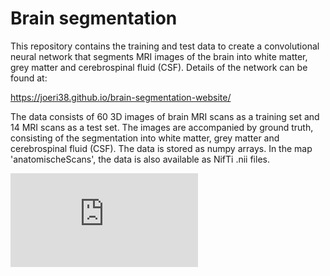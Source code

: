 # Brain segmentation

This repository contains the training and test data to create a convolutional neural network that segments MRI images of the brain into white matter, grey matter and cerebrospinal fluid (CSF). Details of the network can be found at: 

https://joeri38.github.io/brain-segmentation-website/

The data consists of 60 3D images of brain MRI scans as a training set and 14 MRI scans as a test set. The images are accompanied by ground truth, consisting of the segmentation into white matter, grey matter and cerebrospinal fluid (CSF). The data is stored as numpy arrays. In the map 'anatomischeScans', the data is also available as NifTi .nii files. 

![Brain segmentation](https://github.com/Joeri38/brain-segmentation/blob/master/brain_segmentation_results.fig)
